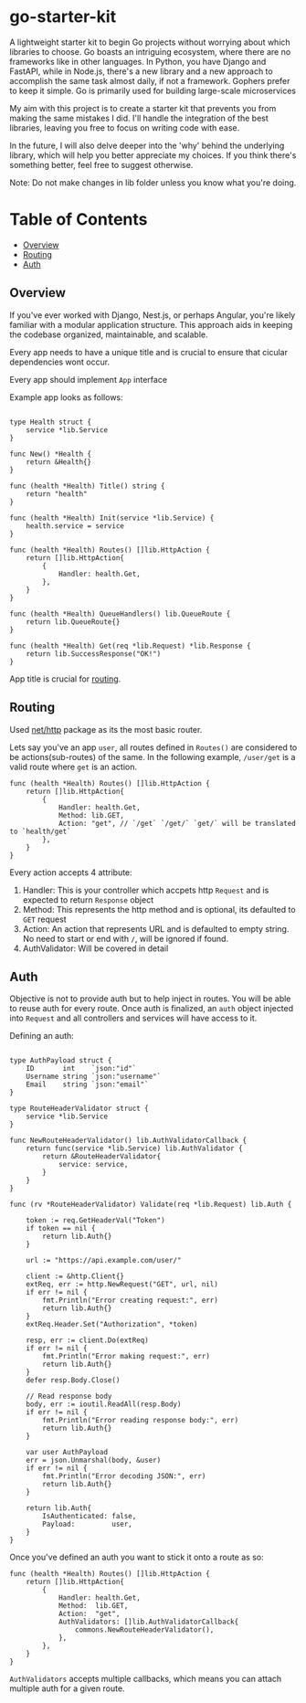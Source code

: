 # go-starter-kit
A lightweight starter kit to begin Go projects without worrying about which libraries to choose. Go boasts an intriguing ecosystem, where there are no frameworks like in other languages. In Python, you have Django and FastAPI, while in Node.js, there's a new library and a new approach to accomplish the same task almost daily, if not a framework. Gophers prefer to keep it simple. Go is primarily used for building large-scale microservices

My aim with this project is to create a starter kit that prevents you from making the same mistakes I did. I'll handle the integration of the best libraries, leaving you free to focus on writing code with ease.


In the future, I will also delve deeper into the 'why' behind the underlying library, which will help you better appreciate my choices. If you think there's something better, feel free to suggest otherwise.


Note: Do not make changes in lib folder unless you know what you're doing. 

# Table of Contents
- [Overview](#overview)
- [Routing](#routing)
- [Auth](#auth)

## Overview <a name="overview"></a>
If you've ever worked with Django, Nest.js, or perhaps Angular, you're likely familiar with a modular application structure. This approach aids in keeping the codebase organized, maintainable, and scalable.

Every app needs to have a unique title and is crucial to ensure that cicular dependencies wont occur.

Every app should implement `App` interface

Example app looks as follows:
```

type Health struct {
	service *lib.Service
}

func New() *Health {
	return &Health{}
}

func (health *Health) Title() string {
	return "health"
}

func (health *Health) Init(service *lib.Service) {
	health.service = service
}

func (health *Health) Routes() []lib.HttpAction {
	return []lib.HttpAction{
		{
			Handler: health.Get,
		},
	}
}

func (health *Health) QueueHandlers() lib.QueueRoute {
	return lib.QueueRoute{}
}

func (health *Health) Get(req *lib.Request) *lib.Response {
	return lib.SuccessResponse("OK!")
}

```

App title is crucial for [routing](#routing).


## Routing <a name="routing"></a>
Used [net/http](https://pkg.go.dev/net/http) package as its the most basic router. 

Lets say you've an app `user`, all routes defined in `Routes()` are considered to be actions(sub-routes) of the same. In the following example, `/user/get` is a valid route where `get` is an action.

```
func (health *Health) Routes() []lib.HttpAction {
	return []lib.HttpAction{
		{
			Handler: health.Get,
			Method: lib.GET,
			Action: "get", // `/get` `/get/` `get/` will be translated to `health/get`
		},
	}
}
```

Every action accepts 4 attribute:
1. Handler: This is your controller which accpets http `Request` and is expected to return `Response` object
2. Method: This represents the http method and is optional, its defaulted to `GET` request
3. Action: An action that represents URL and is defaulted to empty string. No need to start or end with `/`, will be ignored if found.
4. AuthValidator: Will be covered in detail


## Auth <a name="auth"></a>
Objective is not to provide auth but to help inject in routes. You will be able to reuse auth for every route.
Once auth is finalized, an `auth` object injected into `Request` and all controllers and services will have access to it.

Defining an auth:
```

type AuthPayload struct {
	ID       int    `json:"id"`
	Username string `json:"username"`
	Email    string `json:"email"`
}

type RouteHeaderValidator struct {
	service *lib.Service
}

func NewRouteHeaderValidator() lib.AuthValidatorCallback {
	return func(service *lib.Service) lib.AuthValidator {
		return &RouteHeaderValidator{
			service: service,
		}
	}
}

func (rv *RouteHeaderValidator) Validate(req *lib.Request) lib.Auth {

	token := req.GetHeaderVal("Token")
	if token == nil {
		return lib.Auth{}
	}

	url := "https://api.example.com/user/"

	client := &http.Client{}
	extReq, err := http.NewRequest("GET", url, nil)
	if err != nil {
		fmt.Println("Error creating request:", err)
		return lib.Auth{}
	}
	extReq.Header.Set("Authorization", *token)

	resp, err := client.Do(extReq)
	if err != nil {
		fmt.Println("Error making request:", err)
		return lib.Auth{}
	}
	defer resp.Body.Close()

	// Read response body
	body, err := ioutil.ReadAll(resp.Body)
	if err != nil {
		fmt.Println("Error reading response body:", err)
		return lib.Auth{}
	}

	var user AuthPayload
	err = json.Unmarshal(body, &user)
	if err != nil {
		fmt.Println("Error decoding JSON:", err)
		return lib.Auth{}
	}

	return lib.Auth{
		IsAuthenticated: false,
		Payload:         user,
	}
}

```

Once you've defined an auth you want to stick it onto a route as so:


```
func (health *Health) Routes() []lib.HttpAction {
	return []lib.HttpAction{
		{
			Handler: health.Get,
			Method:  lib.GET,
			Action:  "get",
			AuthValidators: []lib.AuthValidatorCallback{
				commons.NewRouteHeaderValidator(),
			},
		},
	}
}
```

`AuthValidators` accepts multiple callbacks, which means you can attach multiple auth for a given route.

